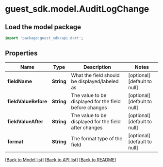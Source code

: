 # guest_sdk.model.AuditLogChange

## Load the model package
```dart
import 'package:guest_sdk/api.dart';
```

## Properties
Name | Type | Description | Notes
------------ | ------------- | ------------- | -------------
**fieldName** | **String** | What the field should be displayed/labeled as | [optional] [default to null]
**fieldValueBefore** | **String** | The value to be displayed for the field before changes | [optional] [default to null]
**fieldValueAfter** | **String** | The value to be displayed for the field after changes | [optional] [default to null]
**format** | **String** | The format type of the field | [optional] [default to null]

[[Back to Model list]](../README.md#documentation-for-models) [[Back to API list]](../README.md#documentation-for-api-endpoints) [[Back to README]](../README.md)


